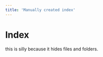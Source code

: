 ```yaml
---
title: 'Manually created index'
---
```


# Index

this is silly because it hides files and folders.
